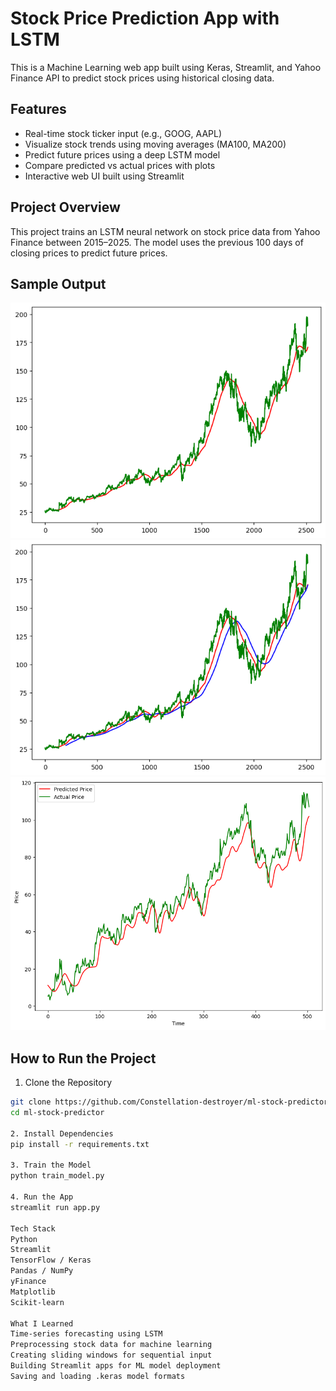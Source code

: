 # Stock Price Prediction App with LSTM

This is a Machine Learning web app built using Keras, Streamlit, and Yahoo Finance API to predict stock prices using historical closing data.

## Features

- Real-time stock ticker input (e.g., GOOG, AAPL)
- Visualize stock trends using moving averages (MA100, MA200)
- Predict future prices using a deep LSTM model
- Compare predicted vs actual prices with plots
- Interactive web UI built using Streamlit

## Project Overview

This project trains an LSTM neural network on stock price data from Yahoo Finance between 2015–2025. The model uses the previous 100 days of closing prices to predict future prices.

## Sample Output

![MA 100 days Graph](assets/ma_100_days.png)  
![MA 200 days Graph](assets/ma_200_days.png)  
![Prediction Graph](assets/Predicted%20Price.png)

## How to Run the Project

1. Clone the Repository

```bash
git clone https://github.com/Constellation-destroyer/ml-stock-predictor.git
cd ml-stock-predictor

2. Install Dependencies
pip install -r requirements.txt

3. Train the Model
python train_model.py

4. Run the App
streamlit run app.py

Tech Stack
Python
Streamlit
TensorFlow / Keras
Pandas / NumPy
yFinance
Matplotlib
Scikit-learn

What I Learned
Time-series forecasting using LSTM
Preprocessing stock data for machine learning
Creating sliding windows for sequential input
Building Streamlit apps for ML model deployment
Saving and loading .keras model formats